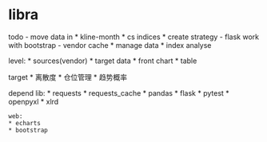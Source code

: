 # libra

todo
    - move data in
        * kline-month
        * cs indices
    * create strategy
    - flask work with bootstrap
    - vendor cache
    * manage data
    * index analyse

level:
    * sources(vendor)
    * target data
    * front chart
    * table

target
    * 离散度
    * 仓位管理
    * 趋势概率

depend lib:
    * requests
    * requests_cache
    * pandas
    * flask
    * pytest
    * openpyxl
    * xlrd

    web:
    * echarts
    * bootstrap
